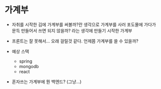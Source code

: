 # 가계부

- 자취를 시작한 김에 가계부를 써볼까?란 생각으로 가계부를 사러 포도몰에 가다가 문득 만들어서 쓰면 되지 않을까? 라는 생각에 만들기 시작한 가계부

- 프론트는 잘 못해서... 오래 걸릴것 같다. 언제쯤 가계부를 쓸 수 있을까?

- 예상 스택

  - spring
  - mongodb
  - react

- 혼자쓰는 가계부에 뭔 백엔드? (그냥...)
